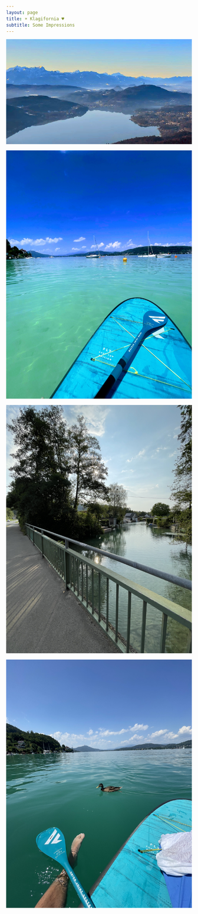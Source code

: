 ```yaml
---
layout: page
title: ☀️ Klagifornia ♥️
subtitle: Some Impressions
---
```

![paddle with duck](img/lake_mountains.jpg)

![paddle](img/paddle_01.jpg) 

![klagifornia-venice](img/klagifornia_venice.jpg)

![paddle with duck](img/paddle_duck.jpg)

